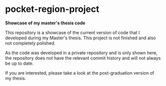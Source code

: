 # pocket-region-project
**Showcase of my master's thesis code**

This repository is a showcase of the current version of code that I developed during my Master's thesis.
This project is not finished and also not completely polished.

As the code was developed in a private repository and is only shown here, the repository does not have the relevant commit history and will not always be up to date.

If you are interested, please take a look at the post-graduation version of my thesis.
